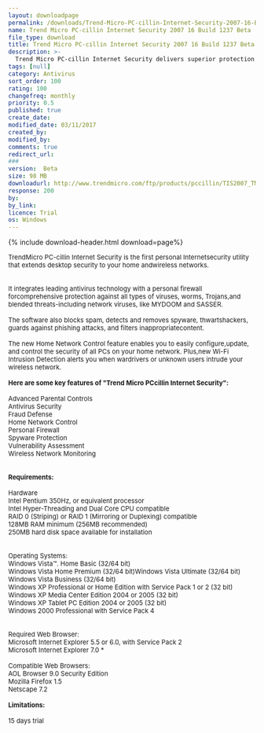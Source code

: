 ```yaml
---
layout: downloadpage
permalink: /downloads/Trend-Micro-PC-cillin-Internet-Security-2007-16-Build-1237-Beta/
name: Trend Micro PC-cillin Internet Security 2007 16 Build 1237 Beta
file_type: download
title: Trend Micro PC-cillin Internet Security 2007 16 Build 1237 Beta
description: >-
  Trend Micro PC-cillin Internet Security delivers superior protection for your PC and home network
tags: [null]
category: Antivirus
sort_order: 100
rating: 100
changefreq: monthly
priority: 0.5
published: true
create_date: 
modified_date: 03/11/2017
created_by: 
modified_by: 
comments: true
redirect_url: 
### 
version:  Beta
size: 98 MB
downloadurl: http://www.trendmicro.com/ftp/products/pccillin/TIS2007_TMSiteTrialDL.exe
response: 200
by: 
by_link: 
licence: Trial 
os: Windows
---
```


{% include download-header.html download=page%}

<p style="fix-download-text !important">
<p><font size="2"><p>TrendMicro PC-cillin Internet Security is the first personal Internetsecurity utility that extends desktop security to your home andwireless networks. <br />
<br />
<br />
It integrates leading antivirus technology with a personal firewall forcomprehensive protection against all types of viruses, worms, Trojans,and blended threats-including network viruses, like MYDOOM and SASSER. <br />
<br />
The software also blocks spam, detects and removes spyware, thwartshackers, guards against phishing attacks, and filters inappropriatecontent. <br />
<br />
The new Home Network Control feature enables you to easily configure,update, and control the security of all PCs on your home network. Plus,new Wi-Fi Intrusion Detection alerts you when wardrivers or unknown users intrude your wireless network. <br />
<br />
<span><strong>Here are some key features of "Trend Micro PCcillin Internet Security":</strong></span><br />
<br />
Advanced Parental Controls<br />
Antivirus Security<br />
Fraud Defense<br />
Home Network Control<br />
Personal Firewall<br />
Spyware Protection<br />
Vulnerability Assessment<br />
Wireless Network Monitoring<br />
<br />
<br />
<span><strong>Requirements:</strong></span><br />
<br />
Hardware<br />
Intel Pentium 350Hz, or equivalent processor</a><br />
Intel Hyper-Threading and Dual Core</a> CPU compatible<br />
RAID 0 (Striping) or RAID 1 (Mirroring or Duplexing) compatible<br />
128MB RAM minimum (256MB recommended)<br />
250MB hard disk space available for installation<br />
<br />
<br />
Operating Systems: <br />
Windows Vista™. Home Basic (32/64 bit) <br />
Windows Vista Home Premium (32/64 bit)Windows Vista Ultimate (32/64 bit) <br />
Windows Vista Business</a> (32/64 bit) <br />
Windows XP Professional or Home Edition with Service Pack 1 or 2 (32 bit) <br />
Windows XP Media Center Edition 2004 or 2005 (32 bit) <br />
Windows XP Tablet PC Edition 2004 or 2005 (32 bit) <br />
Windows 2000 Professional with Service Pack 4<br />
<br />
<br />
Required Web Browser: <br />
Microsoft Internet Explorer 5.5 or 6.0, with Service Pack 2 <br />
Microsoft Internet Explorer 7.0 *<br />
<br />
Compatible Web Browsers: <br />
AOL Browser 9.0 Security Edition <br />
Mozilla Firefox 1.5 <br />
Netscape 7.2<br />
<br />
<span><strong>Limitations:</strong></span><br />
<br />
15 days trial</p></p></p>
